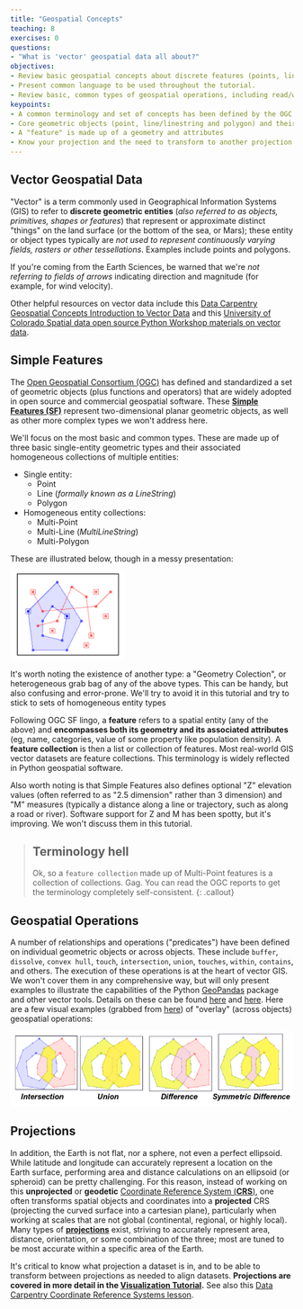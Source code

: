 ```yaml
---
title: "Geospatial Concepts"
teaching: 8
exercises: 0
questions:
- "What is 'vector' geospatial data all about?"
objectives:
- Review basic geospatial concepts about discrete features (points, lines, polygons)
- Present common language to be used throughout the tutorial.
- Review basic, common types of geospatial operations, including read/write, reprojection, and spatial operators
keypoints:
- A common terminology and set of concepts has been defined by the OGC Simple Feature Access, and is widely used across open source geospatial libraries
- Core geometric objects (point, line/linestring and polygon) and their multi-part collections (multi-point, multi-line, multi-polygon) are building blocks for vector data and operations
- A "feature" is made up of a geometry and attributes
- Know your projection and the need to transform to another projection (reproject)
---
```



## Vector Geospatial Data

"Vector" is a term commonly used in Geographical Information Systems (GIS) to refer to **discrete geometric entities** (*also referred to as objects, primitives, shapes or features*) that represent or approximate distinct "things" on the land surface (or the bottom of the sea, or Mars); these entity or object types typically are *not used to represent continuously varying fields, rasters or other tessellations*. Examples include points and polygons.

If you're coming from the Earth Sciences, be warned that we're *not referring to fields of arrows* indicating direction and magnitude (for example, for wind velocity).

Other helpful resources on vector data include this [Data Carpentry Geospatial Concepts Introduction to Vector Data](https://datacarpentry.org/organization-geospatial/02-intro-vector-data/index.html) and this [University of Colorado Spatial data open source Python Workshop materials on vector data](https://www.earthdatascience.org/workshops/gis-open-source-python/intro-vector-data-python/).

## Simple Features

The [Open Geospatial Consortium (OGC)](http://www.opengeospatial.org) has defined and standardized a set of geometric objects (plus functions and operators) that are widely adopted in open source and commercial geospatial software. These [**Simple Features (SF)**](https://en.wikipedia.org/wiki/Simple_Features) represent two-dimensional planar geometric objects, as well as other more complex types we won't address here.

We'll focus on the most basic and common types. These are made up of three basic single-entity geometric types and their associated homogeneous collections of multiple entities:

* Single entity:
  * Point
  * Line (*formally known as a LineString*)
  * Polygon
* Homogeneous entity collections:
  * Multi-Point
  * Multi-Line (*MultiLineString*)
  * Multi-Polygon

These are illustrated below, though in a messy presentation:

![png](../fig/02/JTS_entity_types.png)

It's worth noting the existence of another type: a "Geometry Colection", or heterogeneous grab bag of any of the above types. This can be handy, but also confusing and error-prone. We'll try to avoid it in this tutorial and try to stick to sets of homogeneous entity types

Following OGC SF lingo, a **feature** refers to a spatial entity (any of the above) and **encompasses both its geometry and its associated attributes** (eg, name, categories, value of some property like population density). A **feature collection** is then a list or collection of features. Most real-world GIS vector datasets are feature collections. This terminology is widely reflected in Python geospatial software.

Also worth noting is that Simple Features also defines optional "Z" elevation values (often referred to as "2.5 dimension" rather than 3 dimension) and "M" measures (typically a distance along a line or trajectory, such as along a road or river). Software support for Z and M has been spotty, but it's improving. We won't discuss them in this tutorial.


> ## Terminology hell
> Ok, so a `feature collection` made up of Multi-Point features is a collection of collections. Gag. You can read the OGC reports to get the terminology completely self-consistent.
{: .callout}


## Geospatial Operations

A number of relationships and operations ("predicates") have been defined on individual geometric objects or across objects. These include `buffer`, `dissolve`, `convex hull`, `touch`, `intersection`, `union`, `touches`, `within`, `contains`, and others. The execution of these operations is at the heart of vector GIS. We won't cover them in any comprehensive way, but will only present examples to illustrate the capabilities of the Python [GeoPandas](http://geopandas.org/) package and other vector tools. Details on these can be found [here](https://shapely.readthedocs.io/en/stable/manual.html#predicates-and-relationships) and [here](https://en.wikipedia.org/wiki/DE-9IM). Here are a few visual examples (grabbed from [here](https://web.archive.org/web/20160928234929/http://tsusiatsoftware.net/jts/files/JTS_Library_for_Geometry_2011.pdf)) of "overlay" (across objects) geospatial operations:

![png](../fig/02/JTS_overlay_illustrations.png)


## Projections

In addition, the Earth is not flat, nor a sphere, not even a perfect ellipsoid. While latitude and longitude can accurately represent a location on the Earth surface, performing area and distance calculations on an ellipsoid (or spheroid) can be pretty challenging. For this reason, instead of working on this **unprojected** or **geodetic** [Coordinate Reference System (**CRS**)](https://en.wikipedia.org/wiki/Spatial_reference_system), one often transforms spatial objects and coordinates into a **projected** CRS (projecting the curved surface into a cartesian plane), particularly when working at scales that are not global (continental, regional, or highly local). Many types of [**projections**](https://en.wikipedia.org/wiki/Map_projection) exist, striving to accurately represent area, distance, orientation, or some combination of the three; most are tuned to be most accurate within a specific area of the Earth.

It's critical to know what projection a dataset is in, and to be able to transform between projections as needed to align datasets. **Projections are covered in more detail in the [Visualization Tutorial](https://geohackweek.github.io/visualization/03-projections/).** See also this [Data Carpentry Coordinate Reference Systems lesson](https://datacarpentry.org/organization-geospatial/03-crs/index.html).
